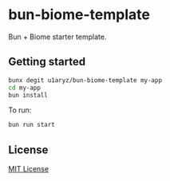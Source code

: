 # bun-biome-template

Bun + Biome starter template.

## Getting started

```bash
bunx degit u1aryz/bun-biome-template my-app
cd my-app
bun install
```

To run:

```bash
bun run start
```

## License

[MIT License](LICENSE)

